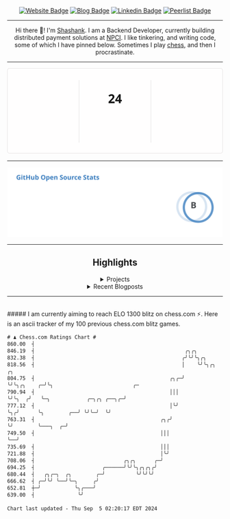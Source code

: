 <div align="center"><p><a href="https://ssnk.in"><img src="https://img.shields.io/badge/-Website-3B7EBF?style=for-the-badge&amp;logo=amp&amp;logoColor=white" alt="Website Badge"></a> <a href="https://hashnode.ssnk.in"><img src="https://img.shields.io/badge/-Blog-3B7EBF?style=for-the-badge&amp;logo=Hashnode&amp;logoColor=white" alt="Blog Badge"></a> <a href="https://linkedin.com/in/shashank-priyadarshi"><img src="https://img.shields.io/badge/-LinkedIn-3B7EBF?style=for-the-badge&amp;logo=Linkedin&amp;logoColor=white" alt="Linkedin Badge"></a> <a href="https://peerlist.io/shasha"><img src="https://img.shields.io/badge/-PeerList-3B7EBF?style=for-the-badge&amp;logo=Peerlist&amp;logoColor=white" alt="Peerlist Badge"/></a></p><hr><p>Hi there 👋! I'm <a href="https://ssnk.in">Shashank</a>. I am a Backend Developer, currently building distributed payment solutions at <a href="https://npci.org.in">NPCI</a>. I like tinkering, and writing code, some of which I have pinned below. Sometimes I play <a href="https://www.chess.com/member/ttefabob">chess</a>, and then I procrastinate.</p><hr><p><img src="./assets/images/streak_stats.svg"/></p><hr><p><img src="./assets/images/open_source_stats.svg"/></p><hr><h2>Highlights</h2><details><summary>Projects</summary><br /><ul><li><a href="https://github.com/shashank-priyadarshi/utils" target="_blank" rel="noopener noreferrer">utils</a> Last Updated : 2024-09-03</li><li><a href="https://github.com/shashank-priyadarshi/projects" target="_blank" rel="noopener noreferrer">projects</a> Last Updated : 2024-08-27</li><li><a href="https://github.com/shashank-priyadarshi/upgraded-disco" target="_blank" rel="noopener noreferrer">upgraded-disco</a> Last Updated : 2024-08-19</li><li><a href="https://github.com/shashank-priyadarshi/go-mutest" target="_blank" rel="noopener noreferrer">go-mutest</a> Last Updated : 2024-08-15</li><li><a href="https://github.com/shashank-priyadarshi/portfolio-core-ui" target="_blank" rel="noopener noreferrer">portfolio-core-ui</a> Last Updated : 2024-08-13</li></ul></details><details><summary>Recent Blogposts</summary><br /><ul><li><a href="https://hashnode.ssnk.in/traffic-light-simulator-in-angular-2023" target="_blank" rel="noopener noreferrer">Traffic Light Simulator in Angular</a> Published : 2023-09-16</li><li><a href="https://hashnode.ssnk.in/oop-in-go-interfaces" target="_blank" rel="noopener noreferrer">OOP in Go: Interfaces</a> Published : 2023-03-04</li><li><a href="https://hashnode.ssnk.in/oop-in-go-structs" target="_blank" rel="noopener noreferrer">OOP in Go: Structs</a> Published : 2023-02-24</li></ul></details><hr></div></br>##### I am currently aiming to reach ELO 1300 blitz on chess.com ⚡. Here is an ascii tracker of my 100 previous chess.com blitz games.
  
  
  ```
# ♟︎ Chess.com Ratings Chart #
  860.00  ┤
  846.19  ┤                                                 ╭╮╭╮
  832.38  ┤                                                ╭╯╰╯╰╮╭╮
  818.56  ┤                                                │    ╰╯╰╮╭╮         ╭╮
  804.75  ┤                                            ╭╮╭─╯       ╰╯╰╮╭╮    ╭─╯╰╮                          ╭─
  790.94  ┤                                            │││            ╰╯╰╮  ╭╯   ╰─╮            ╭─╮╭╮ ╭──╮╭─╯
  777.12  ┤                                            │╰╯               ╰╮╭╯      ╰╮        ╭──╯ ╰╯╰─╯  ╰╯
  763.31  ┤                                         ╭╮╭╯                  ╰╯        ╰───╮  ╭─╯
  749.50  ┤                                         │││                                 ╰──╯
  735.69  ┤                                         │││
  721.88  ┤                                         │╰╯
  708.06  ┤                             ╭╮╭╮      ╭─╯
  694.25  ┤                      ╭──────╯╰╯╰╮╭╮╭╮╭╯
  680.44  ┤   ╭╮╭─╮  ╭╮        ╭─╯          ╰╯╰╯╰╯
  666.62  ┤ ╭─╯╰╯ ╰──╯╰─╮     ╭╯
  652.81  ┼─╯           ╰╮╭───╯
  639.00  ┤              ╰╯

Chart last updated - Thu Sep  5 02:20:17 EDT 2024  
  ```
  
